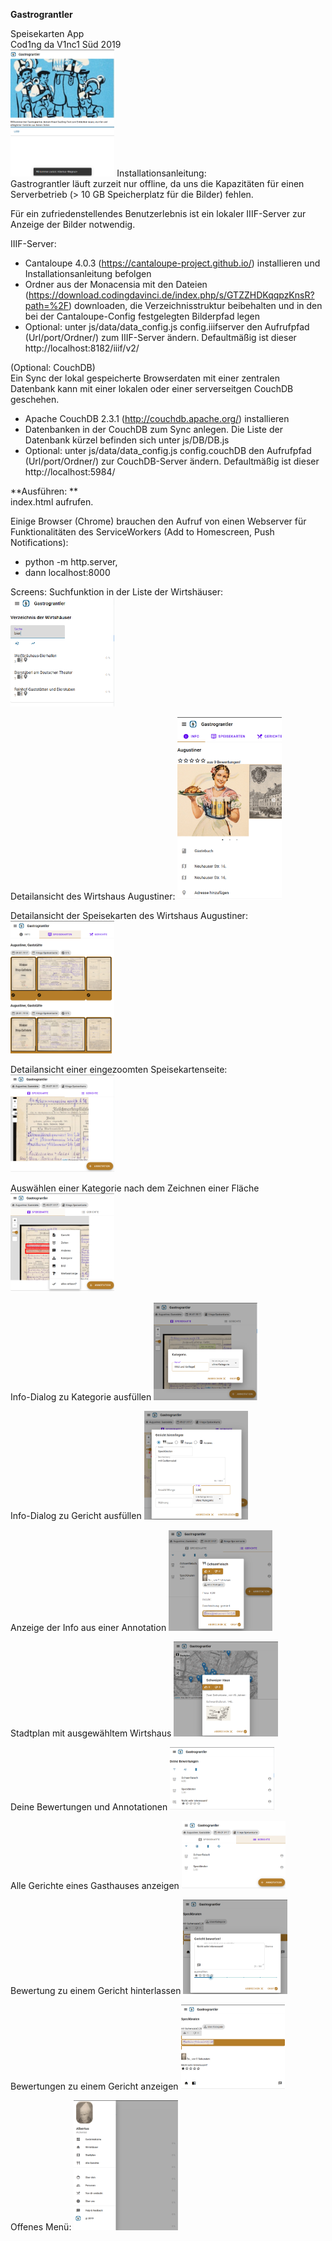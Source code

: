 **Gastrograntler**

Speisekarten App  
Cod1ng da V1nc1 Süd 2019  
<img src="screens/gastrograntler_intro.PNG" width="33%">
Installationsanleitung:  
Gastrograntler läuft zurzeit nur offline, da uns die Kapazitäten für einen Serverbetrieb (> 10 GB Speicherplatz für die Bilder) fehlen.  

Für ein zufriedenstellendes Benutzerlebnis ist ein lokaler IIIF-Server zur Anzeige der Bilder notwendig.  

IIIF-Server:  
- Cantaloupe 4.0.3 (https://cantaloupe-project.github.io/) installieren und Installationsanleitung befolgen  
- Ordner aus der Monacensia mit den Dateien (https://download.codingdavinci.de/index.php/s/GTZZHDKqqpzKnsR?path=%2F) downloaden, die Verzeichnisstruktur beibehalten und in den bei der Cantaloupe-Config festgelegten Bilderpfad legen  
- Optional: unter js/data/data_config.js config.iiifserver den Aufrufpfad (Url/port/Ordner/) zum IIIF-Server ändern. Defaultmäßig ist dieser http://localhost:8182/iiif/v2/  

(Optional: CouchDB)  
Ein Sync der lokal gespeicherte Browserdaten mit einer zentralen Datenbank kann mit einer lokalen oder einer serverseitgen CouchDB geschehen.  
- Apache CouchDB 2.3.1 (http://couchdb.apache.org/) installieren  
- Datenbanken in der CouchDB zum Sync anlegen. Die Liste der Datenbank kürzel befinden sich unter js/DB/DB.js  
- Optional: unter js/data/data_config.js config.couchDB den Aufrufpfad (Url/port/Ordner/) zur CouchDB-Server ändern. Defaultmäßig ist dieser http://localhost:5984/  


**Ausführen: **     
index.html aufrufen.

Einige Browser (Chrome) brauchen den Aufruf von einen Webserver für Funktionalitäten des ServiceWorkers (Add to Homescreen, Push Notifications):  
- python -m http.server,
- dann localhost:8000

Screens:
Suchfunktion in der Liste der Wirtshäuser:
<img src="screens/pubs-list-search.PNG" width="33%">

Detailansicht des Wirtshaus Augustiner:
<img src="screens/pubs-detail.PNG" width="33%">

Detailansicht der Speisekarten des Wirtshaus Augustiner:
<img src="screens/pubs-menu-list.PNG" width="33%">

Detailansicht einer eingezoomten Speisekartenseite:
<img src="screens/pubs-menupage-detail.PNG" width="33%">

Auswählen einer Kategorie nach dem Zeichnen einer Fläche
<img src="screens/pubs-menupage-anno-select.PNG" width="33%">

Info-Dialog zu Kategorie ausfüllen
<img src="screens/pubs-menupage-add-category.PNG" width="33%">

Info-Dialog zu Gericht ausfüllen
<img src="screens/pubs-dishes-add.PNG" width="33%">

Anzeige der Info aus einer Annotation
<img src="screens/pubs-menupage-showinfo.PNG" width="33%">

Stadtplan mit ausgewähltem Wirtshaus
<img src="screens/map-info.PNG" width="33%">

Deine Bewertungen und Annotationen
<img src="screens/your-ratings.PNG" width="33%">

Alle Gerichte eines Gasthauses anzeigen
<img src="screens/pubs-list-detail.PNG" width="33%">

Bewertung zu einem Gericht hinterlassen
<img src="screens/pubs-dish-rating.PNG" width="33%">

Bewertungen zu einem Gericht anzeigen
<img src="screens/pubs-dishes-rating-show.PNG" width="33%">

Offenes Menü:
<img src="screens/menu.PNG" width="33%">
